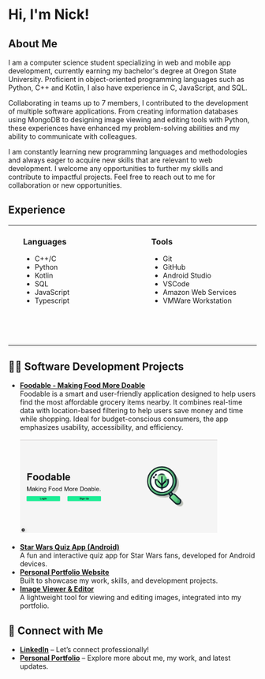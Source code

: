 <h1>Hi, I'm Nick! 
<h2>About Me</h2>
<p>I am a computer science student specializing in web and mobile app development, currently earning my bachelor's degree at Oregon State University. Proficient in object-oriented programming languages such as Python, C++ and Kotlin, I also have experience in C, JavaScript, and SQL. 
  
Collaborating in teams up to 7 members, I contributed to the development of multiple software applications. From creating information databases using MongoDB to designing image viewing and editing tools with Python, these experiences have enhanced my problem-solving abilities and my ability to communicate with colleagues.

I am constantly learning new programming languages and methodologies and always eager to acquire new skills that are relevant to web development. I welcome any opportunities to further my skills and contribute to impactful projects. Feel free to reach out to me for collaboration or new opportunities.</p>

<h2>Experience</h2>

<div align="center">
  <table cellspacing="0" cellpadding="0" style="max-width: 1000px; width: 100%;">
    <tr valign="top">
      <td style="min-width: 200px; width: 33%; padding: 0 30px;">
        <h3>Languages</h3>
        <ul>
          <li>C++/C</li>
          <li>Python</li>
          <li>Kotlin</li>
          <li>SQL</li>
          <li>JavaScript</li>
          <li>Typescript</li>
        </ul>
      </td>
      <td style="min-width: 200px; width: 33%; padding: 0 30px;">
        <h3>Tools</h3>
        <ul>
          <li>Git</li>
          <li>GitHub</li>
          <li>Android Studio</li>
          <li>VSCode</li>
          <li>Amazon Web Services</li>
          <li>VMWare Workstation</li>
        </ul>
      </td>
      <td style="min-width: 250px; width: 33%; padding: 0 30px;">
        <h3>Classes</h3>
        <ul>
          <li>System Administration</li>
          <li>Defense Against the Dark Arts</li>
          <li>Analysis of Algorithms</li>
          <li>Data Structures</li>
          <li>Intro to Computer Networks</li>
          <li>Intro to Databases</li>
          <li>Mobile Application Development</li>
          <li>Operating Systems</li>
          <li>Software Engineering</li>
          <li>Web Development</li>
        </ul>
      </td>
    </tr>
  </table>
</div>


<h2>👨‍💻 Software Development Projects</h2>

<ul>
  <li>
    <strong><a href="https://github.com/MrF1ow/foodable" target="_blank">Foodable - Making Food More Doable</a></strong><br>
    Foodable is a smart and user-friendly application designed to help users find the most affordable grocery items nearby. It combines real-time data with location-based filtering to help users save money and time while shopping. Ideal for budget-conscious consumers, the app emphasizes usability, accessibility, and efficiency.<br><br>
    <img src="foodable_home_page_light.png" alt="Foodable Home Page" width="400"><br><br>
  </li>
  
  <li>
    <strong><a href="https://github.com/nickcknelson/Personal-Website" target="_blank">Star Wars Quiz App (Android)</a></strong><br>
    A fun and interactive quiz app for Star Wars fans, developed for Android devices.
  </li>
  
  <li>
    <strong><a href="https://github.com/nickcknelson/Personal-Website" target="_blank">Personal Portfolio Website</a></strong><br>
    Built to showcase my work, skills, and development projects.
  </li>
  
  <li>
    <strong><a href="https://github.com/nickcknelson/Personal-Website" target="_blank">Image Viewer & Editor</a></strong><br>
    A lightweight tool for viewing and editing images, integrated into my portfolio.
  </li>
</ul>


<h2>🤳 Connect with Me</h2>

<ul>
  <li>
    <strong><a href="https://linkedin.com/in/nickcknelson" target="_blank">LinkedIn</a></strong> – Let’s connect professionally!
  </li>
  <li>
    <strong><a href="https://nickcknelson.dev/" target="_blank">Personal Portfolio</a></strong> – Explore more about me, my work, and latest updates.
  </li>
</ul>
